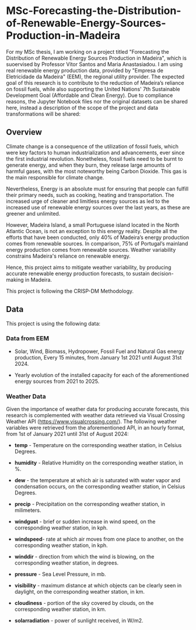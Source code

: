 # MSc-Forecasting-the-Distribution-of-Renewable-Energy-Sources-Production-in-Madeira

For my MSc thesis, I am working on a project titled "Forecasting the Distribution of Renewable Energy Sources Production in Madeira", which is suoervised by Professor Vítor Santos and Maria Anastasiadou. I am using real renewable energy production data, provided by "Empresa de Eletricidade da Madeira" (EEM), the regional utility provider. The expected goal of this research is to contribute to the reduction of Madeira’s reliance on fossil fuels, while also supporting the United Nations' 7th Sustainable Development Goal (Affordable and Clean Energy). Due to compliance reasons, the Jupyter Notebook files nor the original datasets can be shared here, instead a description of the scope of the project and data transformations will be shared:

## Overview

Climate change is a consequence of the utilization of fossil fuels, which were key factors to human industrialization and advancements, ever since the first industrial revolution. Nonetheless, fossil fuels need to be burnt to generate energy, and when they burn, they release large amounts of harmful gases, with the most noteworthy being Carbon Dioxide. This gas is the main responsible for climate change.

Nevertheless, Energy is an absolute must for ensuring that people can fulfill their primary needs, such as cooking, heating and transportation. The increased urge of cleaner and limitless energy sources as led to the increased use of renewable energy sources over the last years, as these are greener and unlimited.

However, Madeira Island, a small Portuguese island located in the North Atlantic Ocean, is not an exception to this energy reality. Despite all the efforts that have been conducted, only 40% of Madeira’s energy production comes from renewable sources. In comparison, 75% of Portugal’s mainland energy production comes from renewable sources. Weather variability constrains Madeira's reliance on renewable energy. 

Hence, this project aims to mitigate weather variability, by producing accurate renewable energy production forecasts, to sustain decision-making in Madeira.

This project is following the CRISP-DM Methodology.  

## Data

This project is using the following data:

### Data from EEM

* Solar, Wind, Biomass, Hydropower, Fossil Fuel and Natural Gas energy production, Every 15 minutes, from January 1st 2021 until August 31st 2024.
  
* Yearly evolution of the installed capacity for each of the aforementioned energy sources from 2021 to 2025.

### Weather Data

Given the importance of weather data for producing accurate forecasts, this research is complemented with weather data retrieved via Visual Crossing Weather API (https://www.visualcrossing.com/). 
The following weather variables were retrieved from the aforementioned API, in an hourly format, from 1st of January 2021 until 31st of August 2024:

* **temp** - Temperature on the corresponding weather station, in Celsius Degrees.
  
* **humidity** - Relative Humidity on the corresponding weather station, in %.
  
* **dew** - the temperature at which air is saturated with water vapor and condensation occurs, on the corresponding weather station, in Celsius Degrees.
  
*  **precip** - Precipitation on the corresponding weather station, in milimeters.
  
*  **windgust** -  brief or sudden increase in wind speed, on the corresponding weather station, in kph.

*  **windspeed**- rate at which air moves from one place to another, on the corresponding weather station, in kph.

*  **winddir** - direction from which the wind is blowing, on the corresponding weather station, in degrees.

*  **pressure** - Sea Level Pressure, in mb.

*  **visibility** - maximum distance at which objects can be clearly seen in daylight, on the corresponding weather station, in km.

*   **cloudiness** - portion of the sky covered by clouds, on the corresponding weather station, in km.

*   **solarradiation** - power of sunlight received, in W/m2.
